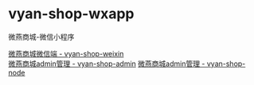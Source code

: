 # vyan-shop-wxapp
微燕商城-微信小程序

[微燕商城微信端 - vyan-shop-weixin](https://github.com/jikeytang/vyan-shop-weixin)  
[微燕商城admin管理 - vyan-shop-admin](https://github.com/jikeytang/vyan-shop-admin)
[微燕商城admin管理 - vyan-shop-node](https://github.com/jikeytang/vyan-shop-node)
